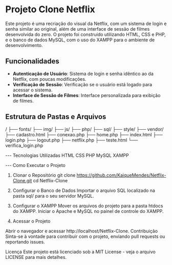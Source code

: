 # Projeto Clone Netflix

Este projeto é uma recriação do visual da Netflix, com um sistema de login e senha similar ao original, além de uma interface de sessão de filmes desenvolvida do zero. O projeto foi construído utilizando HTML, CSS e PHP, e o banco de dados MySQL, com o uso do XAMPP para o ambiente de desenvolvimento.

## Funcionalidades

- **Autenticação de Usuário**: Sistema de login e senha idêntico ao da Netflix, com poucas modificações.
- **Verificação de Sessão**: Verificação se o usuário está logado para acessar o sistema.
- **Interface de Sessão de Filmes**: Interface personalizada para exibição de filmes.

## Estrutura de Pastas e Arquivos
/
├── fonts/
├── img/
├── js/
├── php/
├── sql/
├── style/
├── vendor/
├── cadastro.html
├── conexao.php
├── home.php
├── index.html
├── login.php
├── logout.php
├── netflix.php
├── teste.html
└── verifica_login.php

--- Tecnologias Utilizadas
HTML
CSS
PHP
MySQL
XAMPP

--- Como Executar o Projeto
1. Clonar o Repositório
git clone https://github.com/KaiqueMendes/Netflix-Clone.git
cd Netflix-Clone

2. Configurar o Banco de Dados
Importar o arquivo SQL localizado na pasta sql/ para o seu servidor MySQL.

3. Configurar o XAMPP
Mover os arquivos do projeto para a pasta htdocs do XAMPP.
Iniciar o Apache e MySQL no painel de controle do XAMPP.

4. Acessar o Projeto

Abrir o navegador e acessar http://localhost/Netflix-Clone.
Contribuição
Sinta-se à vontade para contribuir com o projeto, enviando pull requests ou reportando issues.

Licença
Este projeto está licenciado sob a MIT License - veja o arquivo LICENSE para mais detalhes.


